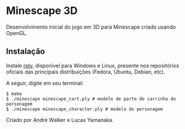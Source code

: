 # Minescape 3D

Desenvolvimento inicial do jogo em 3D para Minescape criado usando OpenGL.

## Instalação

Instale [rply](http://w3.impa.br/~diego/software/rply/), disponível para
Windows e Linux, presente nos repositórios oficiais das principais
distribuições (Fedora, Ubuntu, Debian, etc).

A seguir, digite em seu terminal:

    $ make
    $ ./minescape minescape_cart.ply # modelo de parte de carrinho do personagem
    $ ./minescape minescape_character.ply # modelo do personagem

Criado por André Walker e Lucas Yamanaka.
